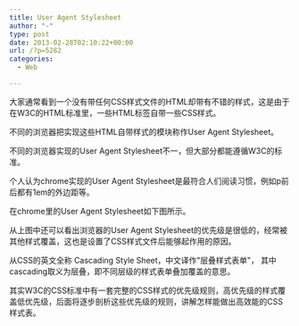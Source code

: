```yaml
---
title: User Agent Stylesheet
author: "-"
type: post
date: 2013-02-28T02:10:22+00:00
url: /?p=5282
categories:
  - Web

---
```

大家通常看到一个没有带任何CSS样式文件的HTML却带有不错的样式，这是由于在W3C的HTML标准里，一些HTML标签自带一些CSS样式。

不同的浏览器把实现这些HTML自带样式的模块称作User Agent Stylesheet。
  
不同的浏览器实现的User Agent Stylesheet不一，但大部分都能遵循W3C的标准。
  
个人认为chrome实现的User Agent Stylesheet是最符合人们阅读习惯，例如p前后都有1em的外边距等。

在chrome里的User Agent Stylesheet如下图所示。
  
从上图中还可以看出浏览器的User Agent Stylesheet的优先级是很低的，经常被其他样式覆盖，这也是设置了CSS样式文件后能够起作用的原因。

从CSS的英文全称 Cascading Style Sheet，中文译作"层叠样式表单"， 其中cascading取义为层叠，即不同层级的样式表单叠加覆盖的意思。

其实W3C的CSS标准中有一套完整的CSS样式的优先级规则，高优先级的样式覆盖低优先级，后面将逐步剖析这些优先级的规则，讲解怎样能做出高效能的CSS样式表。